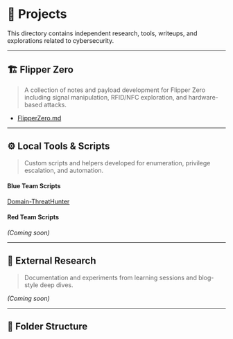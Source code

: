 # 🧪 Projects

This directory contains independent research, tools, writeups, and explorations related to cybersecurity.

---

## 🏗️ Flipper Zero
> A collection of notes and payload development for Flipper Zero including signal manipulation, RFID/NFC exploration, and hardware-based attacks.

- [FlipperZero.md](FlipperZero.md)

---

## ⚙️ Local Tools & Scripts
> Custom scripts and helpers developed for enumeration, privilege escalation, and automation.

#### Blue Team Scripts

[Domain-ThreatHunter](https://github.com/nothin-special/security-logs/tree/main/Projects/Scripts/Blue/Domain-ThreatHunter)

#### Red Team Scripts
_(Coming soon)_

---

## 📖 External Research
> Documentation and experiments from learning sessions and blog-style deep dives.

_(Coming soon)_

---

## 📁 Folder Structure

